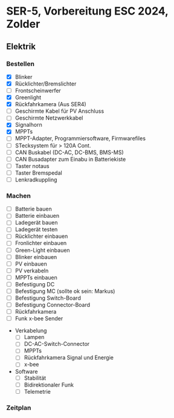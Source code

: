 # SER-5, Vorbereitung ESC 2024, Zolder

## Elektrik
### Bestellen

- [x] Blinker
- [x] Rücklichter/Bremslichter
- [ ] Frontscheinwerfer
- [x] Greenlight
- [x] Rückfahrkamera (Aus SER4)
- [ ] Geschirmte Kabel für PV Anschluss
- [ ] Geschirmte Netzwerkkabel
- [x] Signalhorn
- [x] MPPTs
- [ ] MPPT-Adapter, Programmiersoftware, Firmwarefiles
- [ ] STecksystem für > 120A Cont.
- [ ] CAN Buskabel (DC-AC, DC-BMS, BMS-MS)
- [ ] CAN Busadapter zum Einabu in Batteriekiste
- [ ] Taster notaus
- [ ] Taster Bremspedal
- [ ] Lenkradkuppling

### Machen

- [ ] Batterie bauen
- [ ] Batterie einbauen
- [ ] Ladegerät bauen
- [ ] Ladegerät testen
- [ ] Rücklichter einbauen
- [ ] Fronlichter einbauen
- [ ] Green-Light einbauen
- [ ] Blinker einbauen
- [ ] PV einbauen
- [ ] PV verkabeln
- [ ] MPPTs einbauen
- [ ] Befestigung DC
- [ ] Befestigung MC (sollte ok sein: Markus)
- [ ] Befestigung Switch-Board
- [ ] Befestigung Connector-Board
- [ ] Rückfahrkamera
- [ ] Funk x-bee Sender
- Verkabelung
  - [ ] Lampen
  - [ ] DC-AC-Switch-Connector
  - [ ] MPPTs
  - [ ] Rückfahrkamera Signal und Energie
  - [ ] x-bee
- Software
  - [ ] Stabilität
  - [ ] Bidirektionaler Funk
  - [ ] Telemetrie

### Zeitplan
